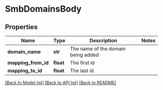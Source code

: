 # SmbDomainsBody

## Properties
Name | Type | Description | Notes
------------ | ------------- | ------------- | -------------
**domain_name** | **str** | The name of the domain being added | 
**mapping_from_id** | **float** | The first id | 
**mapping_to_id** | **float** | The last id | 

[[Back to Model list]](../README.md#documentation-for-models) [[Back to API list]](../README.md#documentation-for-api-endpoints) [[Back to README]](../README.md)

